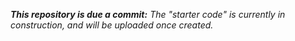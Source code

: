 _**This repository is due a commit:** The "starter code" is currently in construction, and will be uploaded once created._    
